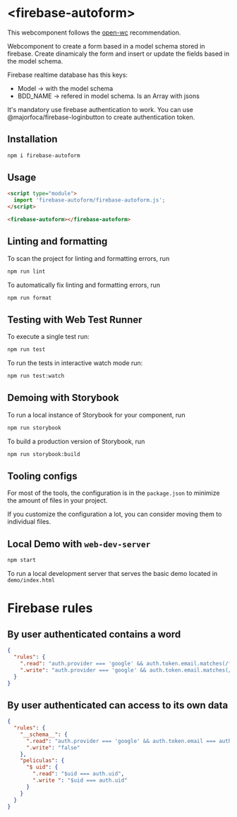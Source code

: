 # \<firebase-autoform>

This webcomponent follows the [open-wc](https://github.com/open-wc/open-wc) recommendation.

Webcomponent to create a form based in a model schema stored in firebase.
Create dinamicaly the form and insert or update the fields based in the model schema.

Firebase realtime database has this keys:

- Model -> with the model schema
- BDD_NAME -> refered in model schema. Is an Array with jsons

It's mandatory use firebase authentication to work.
You can use @majorfoca/firebase-loginbutton to create authentication token.

## Installation

```bash
npm i firebase-autoform
```

## Usage

```html
<script type="module">
  import 'firebase-autoform/firebase-autoform.js';
</script>

<firebase-autoform></firebase-autoform>
```

## Linting and formatting

To scan the project for linting and formatting errors, run

```bash
npm run lint
```

To automatically fix linting and formatting errors, run

```bash
npm run format
```

## Testing with Web Test Runner

To execute a single test run:

```bash
npm run test
```

To run the tests in interactive watch mode run:

```bash
npm run test:watch
```

## Demoing with Storybook

To run a local instance of Storybook for your component, run

```bash
npm run storybook
```

To build a production version of Storybook, run

```bash
npm run storybook:build
```

## Tooling configs

For most of the tools, the configuration is in the `package.json` to minimize the amount of files in your project.

If you customize the configuration a lot, you can consider moving them to individual files.

## Local Demo with `web-dev-server`

```bash
npm start
```

To run a local development server that serves the basic demo located in `demo/index.html`

# Firebase rules

## By user authenticated contains a word

```json
{
  "rules": {
    ".read": "auth.provider === 'google' && auth.token.email.matches(/fosela/)",
    ".write": "auth.provider === 'google' && auth.token.email.matches(/fosela/)"
  }
}
```

## By user authenticated can access to its own data

```json
{
  "rules": {
    "__schema__": {
      ".read": "auth.provider === 'google' && auth.token.email === auth.uid",
      ".write": "false"
    },
    "peliculas": {
      "$ uid": {
        ".read": "$uid === auth.uid",
        ".write ": "$uid === auth.uid"
      }
    }
  }
}
```
